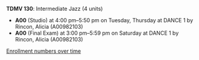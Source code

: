 **TDMV 130**: Intermediate Jazz (4 units)

- **A00** (Studio) at 4:00 pm–5:50 pm on Tuesday, Thursday at DANCE 1 by Rincon, Alicia (A00982103)
- **A00** (Final Exam) at 3:00 pm–5:59 pm on Saturday at DANCE 1 by Rincon, Alicia (A00982103)

[Enrollment numbers over time](./TDMV130.tsv)

